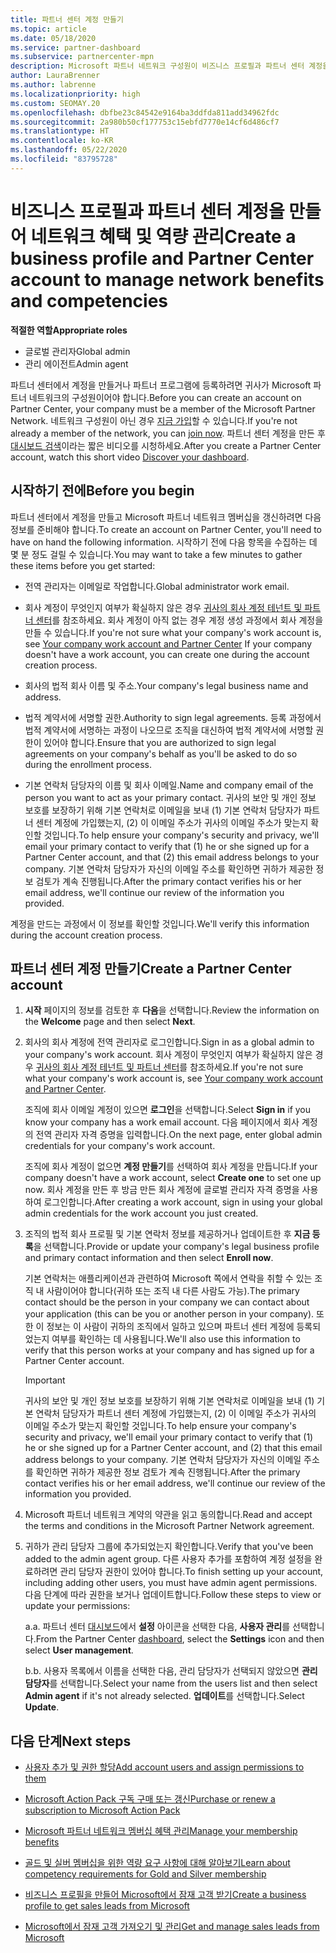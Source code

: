 ```yaml
---
title: 파트너 센터 계정 만들기
ms.topic: article
ms.date: 05/18/2020
ms.service: partner-dashboard
ms.subservice: partnercenter-mpn
description: Microsoft 파트너 네트워크 구성원이 비즈니스 프로필과 파트너 센터 계정을 만들어 네트워크 혜택 및 역량을 관리하는 방법에 대해 알아봅니다.
author: LauraBrenner
ms.author: labrenne
ms.localizationpriority: high
ms.custom: SEOMAY.20
ms.openlocfilehash: dbfbe23c84542e9164ba3ddfda811add34962fdc
ms.sourcegitcommit: 2a980b50cf177753c15ebfd7770e14cf6d486cf7
ms.translationtype: HT
ms.contentlocale: ko-KR
ms.lasthandoff: 05/22/2020
ms.locfileid: "83795728"
---
```

# <a name="create-a-business-profile-and-partner-center-account-to-manage-network-benefits-and-competencies"></a><span data-ttu-id="93320-103">비즈니스 프로필과 파트너 센터 계정을 만들어 네트워크 혜택 및 역량 관리</span><span class="sxs-lookup"><span data-stu-id="93320-103">Create a business profile and Partner Center account to manage network benefits and competencies</span></span>

<span data-ttu-id="93320-104">**적절한 역할**</span><span class="sxs-lookup"><span data-stu-id="93320-104">**Appropriate roles**</span></span>

- <span data-ttu-id="93320-105">글로벌 관리자</span><span class="sxs-lookup"><span data-stu-id="93320-105">Global admin</span></span>
- <span data-ttu-id="93320-106">관리 에이전트</span><span class="sxs-lookup"><span data-stu-id="93320-106">Admin agent</span></span>

<span data-ttu-id="93320-107">파트너 센터에서 계정을 만들거나 파트너 프로그램에 등록하려면 귀사가 Microsoft 파트너 네트워크의 구성원이어야 합니다.</span><span class="sxs-lookup"><span data-stu-id="93320-107">Before you can create an account on Partner Center, your company must be a member of the Microsoft Partner Network.</span></span> <span data-ttu-id="93320-108">네트워크 구성원이 아닌 경우 [지금 가입](https://partner.microsoft.com/commercial#)할 수 있습니다.</span><span class="sxs-lookup"><span data-stu-id="93320-108">If you're not already a member of the network, you can [join now](https://partner.microsoft.com/commercial#).</span></span> <span data-ttu-id="93320-109">파트너 센터 계정을 만든 후 [대시보드 검색](https://vimeo.com/290338211)이라는 짧은 비디오를 시청하세요.</span><span class="sxs-lookup"><span data-stu-id="93320-109">After you create a Partner Center account, watch this short video [Discover your dashboard](https://vimeo.com/290338211).</span></span>

## <a name="before-you-begin"></a><span data-ttu-id="93320-110">시작하기 전에</span><span class="sxs-lookup"><span data-stu-id="93320-110">Before you begin</span></span>

<span data-ttu-id="93320-111">파트너 센터에서 계정을 만들고 Microsoft 파트너 네트워크 멤버십을 갱신하려면 다음 정보를 준비해야 합니다.</span><span class="sxs-lookup"><span data-stu-id="93320-111">To create an account on Partner Center, you'll need to have on hand the following information.</span></span> <span data-ttu-id="93320-112">시작하기 전에 다음 항목을 수집하는 데 몇 분 정도 걸릴 수 있습니다.</span><span class="sxs-lookup"><span data-stu-id="93320-112">You may want to take a few minutes to gather these items before you get started:</span></span>

-   <span data-ttu-id="93320-113">전역 관리자는 이메일로 작업합니다.</span><span class="sxs-lookup"><span data-stu-id="93320-113">Global administrator work email.</span></span>

-   <span data-ttu-id="93320-114">회사 계정이 무엇인지 여부가 확실하지 않은 경우 [귀사의 회사 계정 테넌트 및 파트너 센터](azure-active-directory-tenants-and-partner-center.md)를 참조하세요. 회사 계정이 아직 없는 경우 계정 생성 과정에서 회사 계정을 만들 수 있습니다.</span><span class="sxs-lookup"><span data-stu-id="93320-114">If you're not sure what your company's work account is, see [Your company work account and Partner Center](azure-active-directory-tenants-and-partner-center.md) If your company doesn't have a work account, you can create one during the account creation process.</span></span> 

-   <span data-ttu-id="93320-115">회사의 법적 회사 이름 및 주소.</span><span class="sxs-lookup"><span data-stu-id="93320-115">Your company's legal business name and address.</span></span>  

-   <span data-ttu-id="93320-116">법적 계약서에 서명할 권한.</span><span class="sxs-lookup"><span data-stu-id="93320-116">Authority to sign legal agreements.</span></span> <span data-ttu-id="93320-117">등록 과정에서 법적 계약서에 서명하는 과정이 나오므로 조직을 대신하여 법적 계약서에 서명할 권한이 있어야 합니다.</span><span class="sxs-lookup"><span data-stu-id="93320-117">Ensure that you are authorized to sign legal agreements on your company's behalf as you'll be asked to do so during the enrollment process.</span></span>

-   <span data-ttu-id="93320-118">기본 연락처 담당자의 이름 및 회사 이메일.</span><span class="sxs-lookup"><span data-stu-id="93320-118">Name and company email of the person you want to act as your primary contact.</span></span> <span data-ttu-id="93320-119">귀사의 보안 및 개인 정보 보호를 보장하기 위해 기본 연락처로 이메일을 보내 (1) 기본 연락처 담당자가 파트너 센터 계정에 가입했는지, (2) 이 이메일 주소가 귀사의 이메일 주소가 맞는지 확인할 것입니다.</span><span class="sxs-lookup"><span data-stu-id="93320-119">To help ensure your company's security and privacy, we'll email your primary contact to verify that (1) he or she signed up for a Partner Center account, and that (2) this email address belongs to your company.</span></span> <span data-ttu-id="93320-120">기본 연락처 담당자가 자신의 이메일 주소를 확인하면 귀하가 제공한 정보 검토가 계속 진행됩니다.</span><span class="sxs-lookup"><span data-stu-id="93320-120">After the primary contact verifies his or her email address, we'll continue our review of the information you provided.</span></span>

<span data-ttu-id="93320-121">계정을 만드는 과정에서 이 정보를 확인할 것입니다.</span><span class="sxs-lookup"><span data-stu-id="93320-121">We'll verify this information during the account creation process.</span></span> 
 
## <a name="create-a-partner-center-account"></a><span data-ttu-id="93320-122">파트너 센터 계정 만들기</span><span class="sxs-lookup"><span data-stu-id="93320-122">Create a Partner Center account</span></span>

1.  <span data-ttu-id="93320-123">**시작** 페이지의 정보를 검토한 후 **다음**을 선택합니다.</span><span class="sxs-lookup"><span data-stu-id="93320-123">Review the information on the **Welcome** page and then select **Next**.</span></span>

2.  <span data-ttu-id="93320-124">회사의 회사 계정에 전역 관리자로 로그인합니다.</span><span class="sxs-lookup"><span data-stu-id="93320-124">Sign in as a global admin to your company's work account.</span></span> <span data-ttu-id="93320-125">회사 계정이 무엇인지 여부가 확실하지 않은 경우 [귀사의 회사 계정 테넌트 및 파트너 센터](azure-active-directory-tenants-and-partner-center.md)를 참조하세요.</span><span class="sxs-lookup"><span data-stu-id="93320-125">If you're not sure what your company's work account   is, see [Your company work account and Partner Center](azure-active-directory-tenants-and-partner-center.md).</span></span>

    <span data-ttu-id="93320-126">조직에 회사 이메일 계정이 있으면 **로그인**을 선택합니다.</span><span class="sxs-lookup"><span data-stu-id="93320-126">Select **Sign in** if you know your company has a work email account.</span></span> <span data-ttu-id="93320-127">다음 페이지에서 회사 계정의 전역 관리자 자격 증명을 입력합니다.</span><span class="sxs-lookup"><span data-stu-id="93320-127">On the next page, enter global admin credentials for your company's work account.</span></span> 

    <span data-ttu-id="93320-128">조직에 회사 계정이 없으면 **계정 만들기**를 선택하여 회사 계정을 만듭니다.</span><span class="sxs-lookup"><span data-stu-id="93320-128">If your company doesn't have a work account, select **Create one** to set one up now.</span></span> <span data-ttu-id="93320-129">회사 계정을 만든 후 방금 만든 회사 계정에 글로벌 관리자 자격 증명을 사용하여 로그인합니다.</span><span class="sxs-lookup"><span data-stu-id="93320-129">After creating a work account, sign in using your global admin credentials for the work account you just created.</span></span>

3.  <span data-ttu-id="93320-130">조직의 법적 회사 프로필 및 기본 연락처 정보를 제공하거나 업데이트한 후 **지금 등록**을 선택합니다.</span><span class="sxs-lookup"><span data-stu-id="93320-130">Provide or update your company's legal business profile and primary contact information and then select **Enroll now**.</span></span> 

    <span data-ttu-id="93320-131">기본 연락처는 애플리케이션과 관련하여 Microsoft 쪽에서 연락을 취할 수 있는 조직 내 사람이어야 합니다(귀하 또는 조직 내 다른 사람도 가능).</span><span class="sxs-lookup"><span data-stu-id="93320-131">The primary contact should be the person in your company we can contact about your application (this can be you or another person in your company).</span></span> <span data-ttu-id="93320-132">또한 이 정보는 이 사람이 귀하의 조직에서 일하고 있으며 파트너 센터 계정에 등록되었는지 여부를 확인하는 데 사용됩니다.</span><span class="sxs-lookup"><span data-stu-id="93320-132">We'll also use this information to verify that this person works at your company and has signed up for a Partner Center account.</span></span>

    > [!IMPORTANT]  
    > <span data-ttu-id="93320-133">귀사의 보안 및 개인 정보 보호를 보장하기 위해 기본 연락처로 이메일을 보내 (1) 기본 연락처 담당자가 파트너 센터 계정에 가입했는지, (2) 이 이메일 주소가 귀사의 이메일 주소가 맞는지 확인할 것입니다.</span><span class="sxs-lookup"><span data-stu-id="93320-133">To help ensure your company's security and privacy, we'll email your primary contact to verify that (1) he or she signed up for a Partner Center account, and (2) that this email address belongs to your company.</span></span> <span data-ttu-id="93320-134">기본 연락처 담당자가 자신의 이메일 주소를 확인하면 귀하가 제공한 정보 검토가 계속 진행됩니다.</span><span class="sxs-lookup"><span data-stu-id="93320-134">After the primary contact verifies his or her email address, we'll continue our review of the information you provided.</span></span>

4.  <span data-ttu-id="93320-135">Microsoft 파트너 네트워크 계약의 약관을 읽고 동의합니다.</span><span class="sxs-lookup"><span data-stu-id="93320-135">Read and accept the terms and conditions in the Microsoft Partner Network agreement.</span></span> 

5.  <span data-ttu-id="93320-136">귀하가 관리 담당자 그룹에 추가되었는지 확인합니다.</span><span class="sxs-lookup"><span data-stu-id="93320-136">Verify that you've been added to the admin agent group.</span></span> <span data-ttu-id="93320-137">다른 사용자 추가를 포함하여 계정 설정을 완료하려면 관리 담당자 권한이 있어야 합니다.</span><span class="sxs-lookup"><span data-stu-id="93320-137">To finish setting up your account, including adding other users, you must have admin agent permissions.</span></span> <span data-ttu-id="93320-138">다음 단계에 따라 권한을 보거나 업데이트합니다.</span><span class="sxs-lookup"><span data-stu-id="93320-138">Follow these steps to view or update your permissions:</span></span>

    <span data-ttu-id="93320-139">a.</span><span class="sxs-lookup"><span data-stu-id="93320-139">a.</span></span> <span data-ttu-id="93320-140">파트너 센터 [대시보드](https://partner.microsoft.com/dashboard/home**)에서 **설정** 아이콘을 선택한 다음, **사용자 관리**를 선택합니다.</span><span class="sxs-lookup"><span data-stu-id="93320-140">From the Partner Center [dashboard](https://partner.microsoft.com/dashboard/home**), select the **Settings** icon and then select **User management**.</span></span>  

    <span data-ttu-id="93320-141">b.</span><span class="sxs-lookup"><span data-stu-id="93320-141">b.</span></span> <span data-ttu-id="93320-142">사용자 목록에서 이름을 선택한 다음, 관리 담당자가 선택되지 않았으면 **관리 담당자**를 선택합니다.</span><span class="sxs-lookup"><span data-stu-id="93320-142">Select your name from the users list and then select **Admin agent** if it's not already selected.</span></span> <span data-ttu-id="93320-143">**업데이트**를 선택합니다.</span><span class="sxs-lookup"><span data-stu-id="93320-143">Select **Update**.</span></span>  

## <a name="next-steps"></a><span data-ttu-id="93320-144">다음 단계</span><span class="sxs-lookup"><span data-stu-id="93320-144">Next steps</span></span>

-   [<span data-ttu-id="93320-145">사용자 추가 및 권한 할당</span><span class="sxs-lookup"><span data-stu-id="93320-145">Add account users and assign permissions to them</span></span>](create-user-accounts-and-set-permissions.md)

-   [<span data-ttu-id="93320-146">Microsoft Action Pack 구독 구매 또는 갱신</span><span class="sxs-lookup"><span data-stu-id="93320-146">Purchase or renew a subscription to Microsoft Action Pack</span></span>](mpn-get-action-pack.md)

-   [<span data-ttu-id="93320-147">Microsoft 파트너 네트워크 멤버십 혜택 관리</span><span class="sxs-lookup"><span data-stu-id="93320-147">Manage your membership benefits</span></span>](manage-your-partner-network-benefits.md)

-   [<span data-ttu-id="93320-148">골드 및 실버 멤버십을 위한 역량 요구 사항에 대해 알아보기</span><span class="sxs-lookup"><span data-stu-id="93320-148">Learn about competency requirements for Gold and Silver membership</span></span>](https://partner.microsoft.com/membership/competencies)

-   [<span data-ttu-id="93320-149">비즈니스 프로필을 만들어 Microsoft에서 잠재 고객 받기</span><span class="sxs-lookup"><span data-stu-id="93320-149">Create a business profile to get sales leads from Microsoft</span></span>](create-a-marketing-profile.md)

-   [<span data-ttu-id="93320-150">Microsoft에서 잠재 고객 가져오기 및 관리</span><span class="sxs-lookup"><span data-stu-id="93320-150">Get and manage sales leads from Microsoft</span></span>](responding-to-referrals.md)